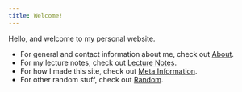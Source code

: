```yaml
---
title: Welcome!
---
```

Hello, and welcome to my personal website.

* For general and contact information about me, check out [About](About.md).
* For my lecture notes, check out [Lecture Notes](Lecture%20Notes/Lecture%20Notes.md).
* For how I made this site, check out [Meta Information](Meta%20Information/Meta%20Information.md).
* For other random stuff, check out [Random](Random/Random.md).
